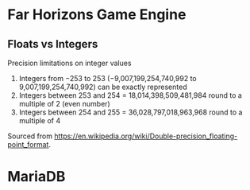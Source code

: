 # Far Horizons Game Engine

## Floats vs Integers

Precision limitations on integer values
1. Integers from −253 to 253 (−9,007,199,254,740,992 to 9,007,199,254,740,992) can be exactly represented
2. Integers between 253 and 254 = 18,014,398,509,481,984 round to a multiple of 2 (even number)
3. Integers between 254 and 255 = 36,028,797,018,963,968 round to a multiple of 4

Sourced from https://en.wikipedia.org/wiki/Double-precision_floating-point_format.

# MariaDB

